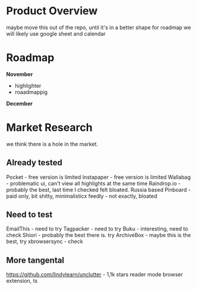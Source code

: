 # Product Overview
maybe move this out of the repo, until it's in a better shape
for roadmap we will likely use google sheet and calendar

# Roadmap
**November**
- highlighter
- roaadmappig

**December**



# Market Research
we think there is a hole in the market.


## Already tested
Pocket - free version is limited
Instapaper - free version is limited
Wallabag - problematic ui, can't view all highlights at  the same time
Raindrop.io - probably the best, last time I checked felt bloated. Russia based
Pinboard - paid only, bit shitty, minimalisticx
feedly - not exactly, bloated

## Need to test
EmailThis - need to try
Tagpacker - need to try
Buku - interesting, need to check
Shiori - probably the best there is. try
ArchiveBox - maybe this is the best, try
xbrowsersync - check

## More tangental
https://github.com/lindylearn/unclutter - 1,1k stars reader mode browser extension, ts